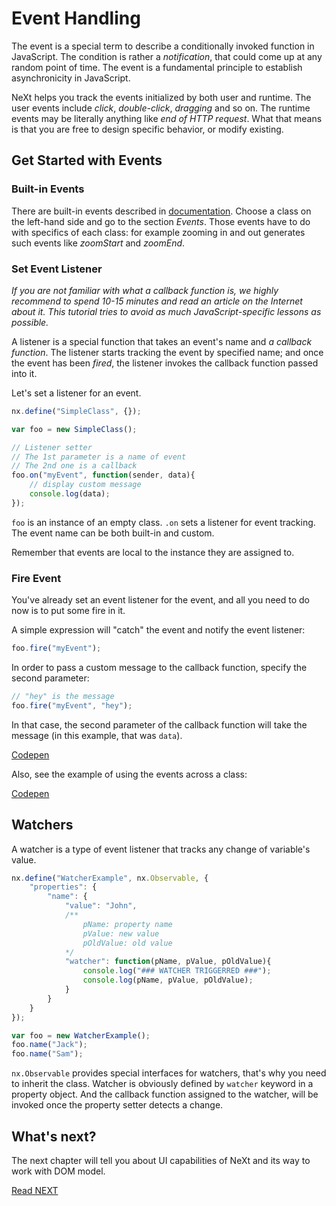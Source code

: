 # Event Handling
The event is a special term to describe a conditionally invoked function in JavaScript. The condition is rather a *notification*, that could come up at any random point of time. The event is a fundamental principle to establish asynchronicity in JavaScript.

NeXt helps you track the events initialized by both user and runtime. The user events include *click*, *double-click*, *dragging* and so on. The runtime events may be literally anything like *end of HTTP request*. What that means is that you are free to design specific behavior, or modify existing.

## Get Started with Events
### Built-in Events
There are built-in events described in [documentation](https://developer.cisco.com/site/neXt/document/api-reference-manual/). Choose a class on the left-hand side and go to the section *Events*. Those events have to do with specifics of each class: for example zooming in and out generates such events like *zoomStart* and *zoomEnd*. 


### Set Event Listener
*If you are not familiar with what a callback function is, we highly recommend to spend 10-15 minutes and read an article on the Internet about it. This tutorial tries to avoid as much JavaScript-specific lessons as possible.*

A listener is a special function that takes an event's name and *a callback function*. The listener starts tracking the event by specified name; and once the event has been *fired*, the listener invokes the callback function passed into it.

Let's set a listener for an event.

```JavaScript
nx.define("SimpleClass", {});

var foo = new SimpleClass();

// Listener setter
// The 1st parameter is a name of event
// The 2nd one is a callback
foo.on("myEvent", function(sender, data){
	// display custom message
	console.log(data);
});
```

```foo``` is an instance of an empty class. ```.on``` sets a listener for event tracking. The event name can be both built-in and custom.

Remember that events are local to the instance they are assigned to. 

### Fire Event
You've already set an event listener for the event, and all you need to do now is to put some fire in it. 

A simple expression will "catch" the event and notify the event listener:

```JavaScript
foo.fire("myEvent");
```

In order to pass a custom message to the callback function, specify the second parameter:

```JavaScript
// "hey" is the message
foo.fire("myEvent", "hey");
```

In that case, the second parameter of the callback function will take the message (in this example, that was ```data```).

[Codepen](http://codepen.io/NEXTSUPPORT/pen/OXZLZr)

Also, see the example of using the events across a class:

[Codepen](http://codepen.io/NEXTSUPPORT/pen/ALbdNb)

## Watchers
A watcher is a type of event listener that tracks any change of variable's value.

```JavaScript
nx.define("WatcherExample", nx.Observable, {
	"properties": {
		"name": {
			"value": "John",
			/**
				pName: property name
				pValue: new value
				pOldValue: old value
			*/
			"watcher": function(pName, pValue, pOldValue){
				console.log("### WATCHER TRIGGERRED ###");
				console.log(pName, pValue, pOldValue);
			}
		}
	}
});

var foo = new WatcherExample();
foo.name("Jack");
foo.name("Sam");
```

```nx.Observable``` provides special interfaces for watchers, that's why you need to inherit the class. Watcher is obviously defined by ```watcher``` keyword in a property object. And the callback function assigned to the watcher, will be invoked once the property setter detects a change.


## What's next?
The next chapter will tell you about UI capabilities of NeXt and its way to work with DOM model.

[Read NEXT](tutorial-006.md)